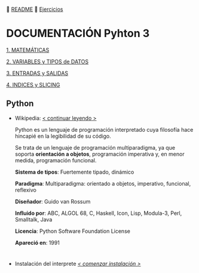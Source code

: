 :page_with_curl: [README](../README.md)  :pencil: [Ejercicios](/tests/indicetests.md)


# DOCUMENTACIÓN Pyhton 3

[1. MATEMÁTICAS](/documentation/mat.md)

[2. VARIABLES y TIPOS de DATOS](/documentation/variable.md)

[3. ENTRADAS y SALIDAS](/documentation/entSal.md)

[4. INDICES y SLICING](/documentation/indSli.md)

## Python

+ Wikipedia: [< continuar leyendo >](https://es.wikipedia.org/wiki/Python)

    Python es un lenguaje de programación interpretado cuya filosofía hace hincapié en la legibilidad de su código.
 
    Se trata de un lenguaje de programación multiparadigma, ya que soporta **orientación a objetos**, programación imperativa y, en menor medida, programación funcional.

     **Sistema de tipos**: Fuertemente tipado, dinámico

     **Paradigma**: Multiparadigma: orientado a objetos, imperativo, funcional, reflexivo

     **Diseñador**: Guido van Rossum

     **Influido por**: ABC, ALGOL 68, C, Haskell, Icon, Lisp, Modula-3, Perl, Smalltalk, Java

     **Licencia**: Python Software Foundation License

     **Apareció en**: 1991

#
+ Instalación del interprete _[< comenzar instalación >](https://www.python.org/downloads/)_

